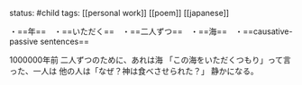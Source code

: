 status: #child 
tags: [[personal work]] [[poem]] [[japanese]]

・==年==　・==いただく==　・==二人ずつ==　・==海==　・==causative-passive sentences==

1000000年前
二人ずつのために、あれは海
「この海をいただくつもり」って言った、一人は
他の人は「なぜ？神は食べさせられた？」
静かになる。